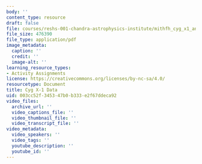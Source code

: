 ```yaml
---
body: ''
content_type: resource
draft: false
file: courses/reshs-001-chandra-astrophysics-institute/mithfh_cyg_x1_ana.pdf
file_size: 476390
file_type: application/pdf
image_metadata:
  caption: ''
  credit: ''
  image-alt: ''
learning_resource_types:
- Activity Assignments
license: https://creativecommons.org/licenses/by-nc-sa/4.0/
resourcetype: Document
title: Cyg X-1 Data
uid: 003cc52f-3453-47b0-b333-e2f67ddeca92
video_files:
  archive_url: ''
  video_captions_file: ''
  video_thumbnail_file: ''
  video_transcript_file: ''
video_metadata:
  video_speakers: ''
  video_tags: ''
  youtube_description: ''
  youtube_id: ''
---
```

